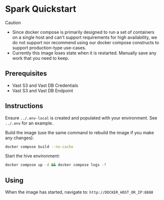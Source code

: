 # Spark Quickstart

> [!CAUTION]
> - Since docker compose is primarily designed to run a set of containers on a single host and can't support requirements for high availability, we do not support nor recommend using our docker compose constructs to support production-type use-cases.
> - Currently this image loses state when it is restarted.  Manually save any work that you need to keep.

## Prerequisites

- Vast S3 and Vast DB Credentials
- Vast S3 and Vast DB Endpoint

## Instructions

Ensure `../.env-local` is created and populated with your environment.  See `../.env` for an example.

Build the image (use the same command to rebuild the image if you make any changes):

```bash
docker compose build --no-cache
```

Start the hive environment:

```bash
docker compose up -d && docker compose logs -f
```

## Using

When the image has started, navigate to: `http://DOCKER_HOST_OR_IP:8888`
